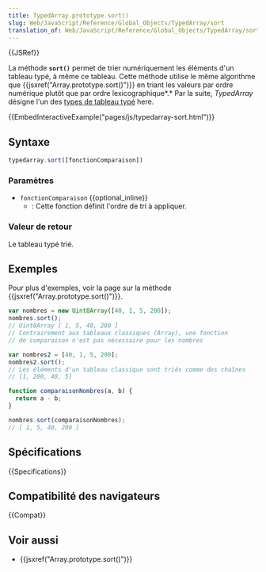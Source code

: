 ```yaml
---
title: TypedArray.prototype.sort()
slug: Web/JavaScript/Reference/Global_Objects/TypedArray/sort
translation_of: Web/JavaScript/Reference/Global_Objects/TypedArray/sort
---
```


{{JSRef}}

La méthode **`sort()`** permet de trier numériquement les éléments d'un tableau typé, à même ce tableau. Cette méthode utilise le même algorithme que {{jsxref("Array.prototype.sort()")}} en triant les valeurs par ordre numérique plutôt que par ordre lexicographique*.* Par la suite, _TypedArray_ désigne l'un des [types de tableau typé](/fr/docs/Web/JavaScript/Reference/Objets_globaux/TypedArray#Les_objets_TypedArray) here.

{{EmbedInteractiveExample("pages/js/typedarray-sort.html")}}

## Syntaxe

```js
typedarray.sort([fonctionComparaison])
```

### Paramètres

- `fonctionComparaison` {{optional_inline}}
  - : Cette fonction définit l'ordre de tri à appliquer.

### Valeur de retour

Le tableau typé trié.

## Exemples

Pour plus d'exemples, voir la page sur la méthode {{jsxref("Array.prototype.sort()")}}.

```js
var nombres = new Uint8Array([40, 1, 5, 200]);
nombres.sort();
// Uint8Array [ 1, 5, 40, 200 ]
// Contrairement aux tableaux classiques (Array), une fonction
// de comparaison n'est pas nécessaire pour les nombres

var nombres2 = [40, 1, 5, 200];
nombres2.sort();
// Les éléments d'un tableau classique sont triés comme des chaînes
// [1, 200, 40, 5]

function comparaisonNombres(a, b) {
  return a - b;
}

nombres.sort(comparaisonNombres);
// [ 1, 5, 40, 200 ]
```

## Spécifications

{{Specifications}}

## Compatibilité des navigateurs

{{Compat}}

## Voir aussi

- {{jsxref("Array.prototype.sort()")}}
